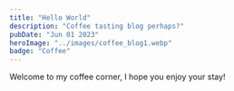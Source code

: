 ```yaml
---
title: "Hello World"
description: "Coffee tasting blog perhaps?"
pubDate: "Jun 01 2023"
heroImage: "../images/coffee_blog1.webp"
badge: "Coffee"
---
```


Welcome to my coffee corner, I hope you enjoy your stay!